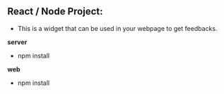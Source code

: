 
## React / Node Project:

- This is a widget that can be used in your webpage to get feedbacks.

**server**
 - npm install

**web**
 - npm install
 
